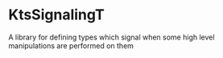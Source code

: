 # KtsSignalingT
A library for defining types which signal when some high level manipulations are performed on them
